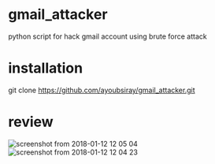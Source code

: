 # gmail_attacker
python script for hack gmail account using brute force attack
# installation
git clone https://github.com/ayoubsiray/gmail_attacker.git
# review
![screenshot from 2018-01-12 12 05 04](https://user-images.githubusercontent.com/28595515/34874670-ee9dc928-f791-11e7-870e-c8f521129f11.png)
![screenshot from 2018-01-12 12 04 23](https://user-images.githubusercontent.com/28595515/34874699-03cfe042-f792-11e7-8aca-0df685346ce3.png)
